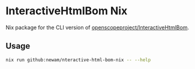# InteractiveHtmlBom Nix

Nix package for the CLI version of [openscopeproject/InteractiveHtmlBom].

## Usage

```bash
nix run github:newam/nteractive-html-bom-nix -- --help
```

[openscopeproject/InteractiveHtmlBom]: https://github.com/openscopeproject/InteractiveHtmlBom
